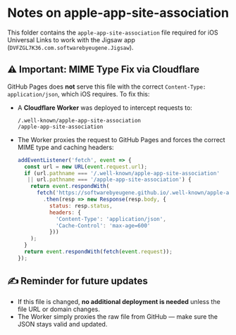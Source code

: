 # Notes on apple-app-site-association

This folder contains the `apple-app-site-association` file required for iOS Universal Links to work with the Jigsaw app (`DVFZGL7K36.com.softwarebyeugene.Jigsaw`).

## ⚠️ Important: MIME Type Fix via Cloudflare

GitHub Pages does **not** serve this file with the correct `Content-Type: application/json`, which iOS requires. To fix this:

- A **Cloudflare Worker** was deployed to intercept requests to:

  ```
  /.well-known/apple-app-site-association
  /apple-app-site-association
  ```

- The Worker proxies the request to GitHub Pages and forces the correct MIME type and caching headers:

  ```js
  addEventListener('fetch', event => {
    const url = new URL(event.request.url);
    if (url.pathname === '/.well-known/apple-app-site-association'
     || url.pathname === '/apple-app-site-association') {
      return event.respondWith(
        fetch('https://softwarebyeugene.github.io/.well-known/apple-app-site-association')
          .then(resp => new Response(resp.body, {
            status: resp.status,
            headers: {
              'Content-Type': 'application/json',
              'Cache-Control': 'max-age=600'
            }))
      );
    }
    return event.respondWith(fetch(event.request));
  });
  ```

## ✍️ Reminder for future updates

- If this file is changed, **no additional deployment is needed** unless the file URL or domain changes.
- The Worker simply proxies the raw file from GitHub — make sure the JSON stays valid and updated.
